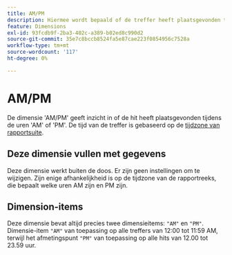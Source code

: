 ```yaml
---
title: AM/PM
description: Hiermee wordt bepaald of de treffer heeft plaatsgevonden tijdens uur 's ochtends of 's middags.
feature: Dimensions
exl-id: 93fcdb9f-2ba3-402c-a389-b02ed8c990d2
source-git-commit: 35e7c8bccb8524fa5e87cae223f0854956c7528a
workflow-type: tm+mt
source-wordcount: '117'
ht-degree: 0%

---
```


# AM/PM

De dimensie &#39;AM/PM&#39; geeft inzicht in of de hit heeft plaatsgevonden tijdens de uren &#39;AM&#39; of &#39;PM&#39;. De tijd van de treffer is gebaseerd op de [tijdzone van rapportsuite](/help/admin/admin/c-manage-report-suites/c-edit-report-suites/general/general-acct-settings-admin.md).

## Deze dimensie vullen met gegevens

Deze dimensie werkt buiten de doos. Er zijn geen instellingen om te wijzigen. Zijn enige afhankelijkheid is op de tijdzone van de rapportreeks, die bepaalt welke uren AM zijn en PM zijn.

## Dimension-items

Deze dimensie bevat altijd precies twee dimensieitems: `"AM"` en `"PM"`. Dimensie-item `"AM"` van toepassing op alle treffers van 12:00 tot 11:59 AM, terwijl het afmetingspunt `"PM"` van toepassing op alle hits van 12.00 tot 23.59 uur.
